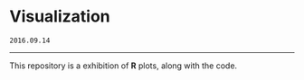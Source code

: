 # Visualization


`2016.09.14`

---
This repository is a exhibition of **R** plots, along with the code.


